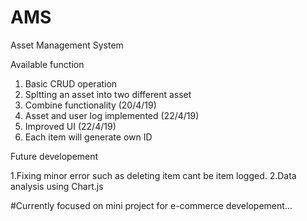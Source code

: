 # AMS


Asset Management System 

Available function
1. Basic CRUD operation
2. Spltting an asset into two different asset
3. Combine functionality (20/4/19)
4. Asset and user log implemented (22/4/19)
5. Improved UI (22/4/19)
6. Each item will generate own ID

Future developement

1.Fixing minor error such as deleting item cant be item logged.
2.Data analysis using Chart.js

#Currently focused on mini project for e-commerce developement...
